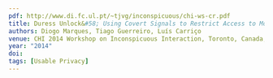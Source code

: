 ```yaml
---
pdf: http://www.di.fc.ul.pt/~tjvg/inconspicuous/chi-ws-cr.pdf
title: Duress Unlock&#58; Using Covert Signals to Restrict Access to Mobile Devices
authors: Diogo Marques, Tiago Guerreiro, Luís Carriço
venue: CHI 2014 Workshop on Inconspicuous Interaction, Toronto, Canada, April, 2014
year: "2014"
doi: 
tags: [Usable Privacy]
---
```

